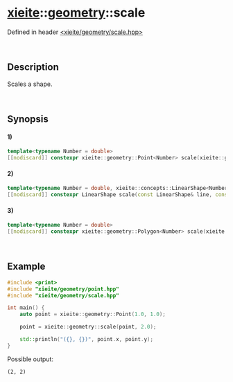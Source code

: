 # [xieite](../../xieite.md)\:\:[geometry](../../geometry.md)\:\:scale
Defined in header [<xieite/geometry/scale.hpp>](../../../include/xieite/geometry/scale.hpp)

&nbsp;

## Description
Scales a shape.

&nbsp;

## Synopsis
#### 1)
```cpp
template<typename Number = double>
[[nodiscard]] constexpr xieite::geometry::Point<Number> scale(xieite::geometry::Point<Number> point, std::conditional_t<std::floating_point<Number>, Number, double> scale, xieite::geometry::Point<Number> origin = xieite::geometry::Point<Number>()) noexcept;
```
#### 2)
```cpp
template<typename Number = double, xieite::concepts::LinearShape<Number> LinearShape>
[[nodiscard]] constexpr LinearShape scale(const LinearShape& line, const std::conditional_t<std::floating_point<Number>, Number, double> scale, const xieite::geometry::Point<Number> origin = xieite::geometry::Point<Number>()) noexcept;
```
#### 3)
```cpp
template<typename Number = double>
[[nodiscard]] constexpr xieite::geometry::Polygon<Number> scale(xieite::geometry::Polygon<Number> polygon, std::conditional_t<std::floating_point<Number>, Number, double> scale, const xieite::geometry::Point<Number> origin = xieite::geometry::Point<Number>()) noexcept;
```

&nbsp;

## Example
```cpp
#include <print>
#include "xieite/geometry/point.hpp"
#include "xieite/geometry/scale.hpp"

int main() {
    auto point = xieite::geometry::Point(1.0, 1.0);

    point = xieite::geometry::scale(point, 2.0);

    std::println("({}, {})", point.x, point.y);
}
```
Possible output:
```
(2, 2)
```
